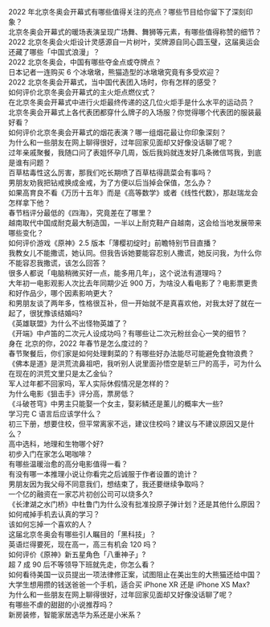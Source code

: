2022 年北京冬奥会开幕式有哪些值得关注的亮点？哪些节目给你留下了深刻印象？  
北京冬奥会开幕式的暖场表演呈现广场舞、舞狮等元素，有哪些值得称赞的细节？  
2022 北京冬奥会火炬设计灵感源自一片树叶，奖牌源自同心圆玉璧，这届奥运会还藏了哪些「中国式浪漫」？  
2022 北京冬奥会，中国有哪些夺金点或夺牌点？  
日本记者一连购买 6 个冰墩墩，熊猫造型的冰墩墩究竟有多受欢迎？  
2022 北京冬奥会开幕式，当中国代表团入场时，你有怎样的感受？  
如何评价北京冬奥会开幕式的主火炬点燃仪式？  
在北京冬奥会开幕式中进行火炬最终传递的这几位火炬手是什么水平的运动员？  
北京冬奥会开幕式上各代表团都穿什么牌子的入场服？你觉得哪个代表团的服装最好看？  
如何评价北京冬奥会开幕式的烟花表演？哪一组烟花最让你印象深刻？  
为什么和一些朋友在网上聊得很好，过年回家见面却又好像没话聊了呢？  
过年亲戚聚餐，我随口问了表姐怀孕几周，饭后我妈就连发好几条微信骂我，到底是谁有问题？  
百草枯毒性这么厉害，那我们吃长期喷了百草枯得蔬菜会有事吗？  
男朋友劝我把钻戒换成金戒，为了方便以后当掉会保值，怎么办？  
如果高育良不看《万历十五年》而是《高等数学》或者《线性代数》，那赵瑞龙会怎样拿下他？  
春节档评分最低的《四海》，究竟差在了哪里？  
越南取代中国成耐克最大制造国，一半以上耐克鞋产自越南，这会给当地发展带来哪些变化？  
如何评价游戏《原神》2.5 版本「薄樱初绽时」前瞻特别节目直播？  
我教女儿不能撒谎，她认同。但我告诉她要能容忍别人撒谎，她反问我，为什么你不能容忍我撒谎，该怎么回答？  
很多人都说「电脑稍微买好一点，能多用几年」，这个说法有道理吗？  
大年初一电影观影人次比去年同期少近 900 万，为啥没人看电影了？电影票更贵和好作品少，哪个因素影响更大？  
和男朋友谈了两年多，性格很互补，但一开始就不是真喜欢他，对我太好了就在一起了，很犹豫该结婚吗?  
《英雄联盟》为什么不出怪物英雄了？  
《开端》中卢笛的二次元人设成功吗？有哪些让二次元粉丝会心一笑的细节？  
身在  北京的你，2022 年春节是怎么度过的？  
春节聚餐后，你们家是如何处理剩菜的？有哪些好办法能尽可能避免食物浪费？  
《佛本是道》是洪荒流鼻祖吧，我听别人说里面孙悟空是斩三尸的高手，可为什么在现在的洪荒文里只是太乙金仙？  
军人过年都不回家吗，军人实际休假情况是怎样的？  
为什么电影《狙击手》评分高，票房低？  
《斗破苍穹》中男主只能娶一个女主，娶彩鳞还是薰儿的概率大一些?  
学习完 C 语言后应该学什么？  
初三下册，想要住校，但平常离家不远，建议住校吗？建议与不建议原因又是什么？  
高中选科，地理和生物哪个好?  
初步入门在家怎么喝咖啡？  
有哪些温暖治愈的高分电影值得一看？  
有没有哪一本推理小说让你看完之后诚服于作者设置的诡计？  
男朋友因为我父母不同意我们，想结束了，我还要继续争取吗？  
一个亿的融资在一家芯片初创公司可以烧多久?  
《长津湖之水门桥》中杜鲁门为什么没有批准投原子弹计划？还是其他什么原因？  
如何戒掉手机去认真的学习？  
该如何忘掉一个喜欢的人？  
这届北京冬奥会有哪些引人瞩目的「黑科技」？  
英语烂得要死，现在高一，高三有机会 120 吗？  
如何评价《原神》新五星角色「八重神子」?  
超 7 成 90 后不等领导下班就先走，你怎么看？  
如何看待美国一议员提出一项法律修正案，试图阻止在美出生的大熊猫还给中国？  
大学生想用攒的钱送爸爸一个手机，适合买 iPhone XR 还是 iPhone XS Max?  
为什么和一些朋友在网上聊得很好，过年回家见面却又好像没话聊了呢？  
有哪些不虐的甜甜的小说推荐吗？  
新房装修，智能家居选华为系还是小米系？  
